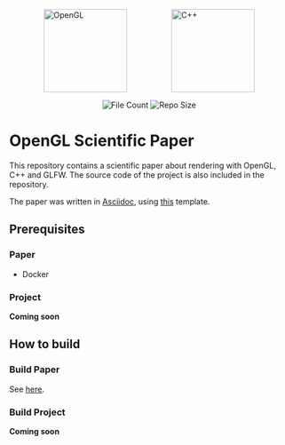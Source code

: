 <div style="display: flex; justify-content: center;">
    <a href="https://www.opengl.org/" target="blank">
        <img src="https://upload.wikimedia.org/wikipedia/commons/thumb/e/e9/Opengl-logo.svg/1920px-Opengl-logo.svg.png" height="150" alt="OpenGL"/>
    </a>
    <a style="margin-left: 80px;">
        <img src="https://brandslogos.com/wp-content/uploads/images/large/c-logo.png" height="150" alt="C++"/>
    </a>
</div>

<p align="center">
    <img src="https://img.shields.io/github/directory-file-count/Luktronic/OpenGL-Scientific-Paper.svg" alt="File Count" />
    <img src="https://img.shields.io/github/repo-size/Luktronic/OpenGL-Scientific-Paper.svg" alt="Repo Size" />
</p>


# OpenGL Scientific Paper

This repository contains a scientific paper about rendering with OpenGL, C++ and GLFW. The source code of the project is also included in the repository.

The paper was written in [Asciidoc](https://asciidoc.org/), using [this](https://github.com/Alwinator/thesis-template) template.

## Prerequisites

### Paper

- Docker

### Project

**Coming soon**

## How to build

### Build Paper

See <a href="https://github.com/Alwinator/thesis-template#getting-started" target="blank">here</a>.

### Build Project

**Coming soon**

